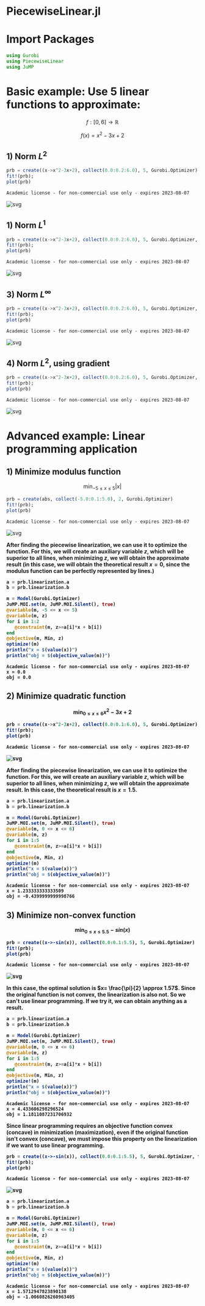 # PiecewiseLinear.jl

# Import Packages


```julia
using Gurobi
using PiecewiseLinear
using JuMP
```

# Basic example: Use 5 linear functions to approximate:
$$ f:[0,6] \rightarrow \mathbb{R} $$

$$ f(x) = x^2 - 3x + 2 $$

## 1) Norm $L^2$


```julia
prb = create((x->x^2-3x+2), collect(0.0:0.2:6.0), 5, Gurobi.Optimizer);
fit!(prb);
plot(prb)
```

    Academic license - for non-commercial use only - expires 2023-08-07





    
![svg](figures/output_4_1.svg)
    



## 1) Norm $L^1$


```julia
prb = create((x->x^2-3x+2), collect(0.0:0.2:6.0), 5, Gurobi.Optimizer, norm=PiecewiseLinear.L1);
fit!(prb);
plot(prb)
```

    Academic license - for non-commercial use only - expires 2023-08-07





    
![svg](figures/output_6_1.svg)
    



## 3) Norm $L^\infty$


```julia
prb = create((x->x^2-3x+2), collect(0.0:0.2:6.0), 5, Gurobi.Optimizer, norm=PiecewiseLinear.Linf);
fit!(prb);
plot(prb)
```

    Academic license - for non-commercial use only - expires 2023-08-07





    
![svg](figures/output_8_1.svg)
    



## 4) Norm $L^2$, using gradient


```julia
prb = create((x->x^2-3x+2), collect(0.0:0.2:6.0), 5, Gurobi.Optimizer, rule = PiecewiseLinear.grad, g =(x->2x-3));
fit!(prb);
plot(prb)
```

    Academic license - for non-commercial use only - expires 2023-08-07





    
![svg](figures/output_10_1.svg)
    



# Advanced example: Linear programming application


## 1) Minimize modulus function
$$\min_{-5 \leq x \leq 5} |x| $$


```julia
prb = create(abs, collect(-5.0:0.1:5.0), 2, Gurobi.Optimizer)
fit!(prb);
plot(prb)
```

    Academic license - for non-commercial use only - expires 2023-08-07





    
![svg](figures/output_13_1.svg)
    



<b>After finding the piecewise linearization, we can use it to optimize the function.
For this, we will create an auxiliary variable $z$, which will be superior to all lines, when minimizing $z$, we will obtain the approximate result (in this case, we will obtain the theoretical result $x = 0$, since the modulus function can be perfectly represented by lines.)<b>


```julia
a = prb.linearization.a
b = prb.linearization.b

m = Model(Gurobi.Optimizer)
JuMP.MOI.set(m, JuMP.MOI.Silent(), true)
@variable(m, -5 <= x <= 5)
@variable(m, z)
for i in 1:2
   @constraint(m, z>=a[i]*x + b[i]) 
end
@objective(m, Min, z)
optimize!(m)
println("x = $(value(x))")
println("obj = $(objective_value(m))")
```

    Academic license - for non-commercial use only - expires 2023-08-07
    x = 0.0
    obj = 0.0
    

## 2) Minimize quadratic function
$$\min_{0 \leq x \leq 6} x^2-3x+2 $$


```julia
prb = create((x->x^2-3x+2), collect(0.0:0.1:6.0), 5, Gurobi.Optimizer);
fit!(prb);
plot(prb)
```

    Academic license - for non-commercial use only - expires 2023-08-07





    
![svg](figures/output_17_1.svg)
    



<b>After finding the piecewise linearization, we can use it to optimize the function.
For this, we will create an auxiliary variable $z$, which will be superior to all lines, when minimizing $z$, we will obtain the approximate result. In this case, the theoretical result is $x = 1.5$.<b>


```julia
a = prb.linearization.a
b = prb.linearization.b

m = Model(Gurobi.Optimizer)
JuMP.MOI.set(m, JuMP.MOI.Silent(), true)
@variable(m, 0 <= x <= 6)
@variable(m, z)
for i in 1:5
   @constraint(m, z>=a[i]*x + b[i]) 
end
@objective(m, Min, z)
optimize!(m)
println("x = $(value(x))")
println("obj = $(objective_value(m))")
```

    Academic license - for non-commercial use only - expires 2023-08-07
    x = 1.233333333333509
    obj = -0.4399999999998766
    

## 3) Minimize non-convex function
$$\min_{0 \leq x \leq 5.5} -sin(x) $$


```julia
prb = create((x->-sin(x)), collect(0.0:0.1:5.5), 5, Gurobi.Optimizer)
fit!(prb);
plot(prb)
```

    Academic license - for non-commercial use only - expires 2023-08-07





    
![svg](figures/output_21_1.svg)
    



<b>In this case, the optimal solution is $x= \frac{\pi}{2} \approx 1.57$. Since the original function is not convex, the linearization is also not. So we can't use linear programming. If we try it, we can obtain anything as a result.<b>


```julia
a = prb.linearization.a
b = prb.linearization.b

m = Model(Gurobi.Optimizer)
JuMP.MOI.set(m, JuMP.MOI.Silent(), true)
@variable(m, 0 <= x <= 6)
@variable(m, z)
for i in 1:5
   @constraint(m, z>=a[i]*x + b[i]) 
end
@objective(m, Min, z)
optimize!(m)
println("x = $(value(x))")
println("obj = $(objective_value(m))")
```

    Academic license - for non-commercial use only - expires 2023-08-07
    x = 4.433606298296524
    obj = 1.1811087231706932
    

<b>Since linear programming requires an objective function convex (concave) in minimization (maximization), even if the original function isn't convex (concave), we must impose this property on the linearization if we want to use linear programming.<b> 


```julia
prb = create((x->-sin(x)), collect(0.0:0.1:5.5), 5, Gurobi.Optimizer, force_prop=PiecewiseLinear.convex)
fit!(prb);
plot(prb)
```

    Academic license - for non-commercial use only - expires 2023-08-07





    
![svg](figures/output_25_1.svg)
    




```julia
a = prb.linearization.a
b = prb.linearization.b

m = Model(Gurobi.Optimizer)
JuMP.MOI.set(m, JuMP.MOI.Silent(), true)
@variable(m, 0 <= x <= 6)
@variable(m, z)
for i in 1:5
   @constraint(m, z>=a[i]*x + b[i]) 
end
@objective(m, Min, z)
optimize!(m)
println("x = $(value(x))")
println("obj = $(objective_value(m))")
```

    Academic license - for non-commercial use only - expires 2023-08-07
    x = 1.5712947823890138
    obj = -1.0060826260963405
    
